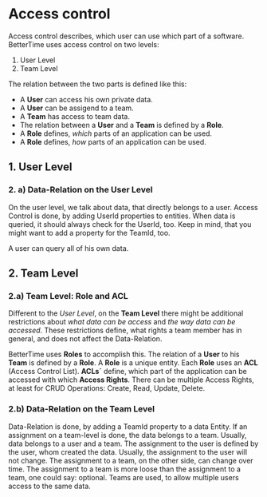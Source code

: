 # Access control

Access control describes, which user can use which part of a software.
BetterTime uses access control on two levels:

1. User Level
2. Team Level

The relation between the two parts is defined like this:

* A **User** can access his own private data.
* A **User** can be assigend to a team.
* A **Team** has access to team data.
* The relation between a **User** and a **Team** is defined by a **Role**.
* A **Role** defines, *which* parts of an application can be used.
* A **Role** defines, *how* parts of an application can be used.


## 1. User Level

### 2. a) Data-Relation on the User Level

On the user level, we talk about data, that directly belongs to a user.
Access Control is done, by adding UserId properties to entities.
When data is queried, it should always check for the UserId, too.
Keep in mind, that you might want to add a property for the TeamId, too.

A user can query all of his own data.


## 2. Team Level

### 2.a) Team Level: Role and ACL

Different to the *User Level*, on the **Team Level** there might be additional restrictions about *what data can be access*
and *the way data can be accessed*. These restrictions define, what rights a team member has in general, and does not affect the Data-Relation.

BetterTime uses **Roles** to accomplish this.
The relation of a **User** to his **Team** is defined by a **Role**.
A **Role** is a unique entity.
Each **Role** uses an **ACL** (Access Control List).
**ACLs´** define, which part of the application can be accessed with which **Access Rights**.
There can be multiple Access Rights, at least for CRUD Operations: Create, Read, Update, Delete.


### 2.b) Data-Relation on the Team Level

Data-Relation is done, by adding a TeamId property to a data Entity.
If an assignment on a team-level is done, the data belongs to a team.
Usually, data belongs to a user and a team.
The assignment to the user is defined by the user, whom created the data.
Usually, the assignment to the user will not change.
The assignment to a team, on the other side, can change over time. 
The assignment to a team is more loose than the assignment to a team, one could say: optional.
Teams are used, to allow multiple users access to the same data.
